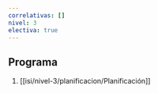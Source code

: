 ```yaml
---
correlativas: []
nivel: 3
electiva: true
---
```

## Programa

1. [[isi/nivel-3/planificacion/Planificación]]